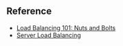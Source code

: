## Reference
* [Load Balancing 101: Nuts and Bolts](https://f5.com/resources/white-papers/load-balancing-101-nuts-and-bolts)
* [Server Load Balancing](https://github.com/manish-old/ebooks-2/blob/master/O'Reilly%20-%20Server%20Load%20Balancing.pdf)

